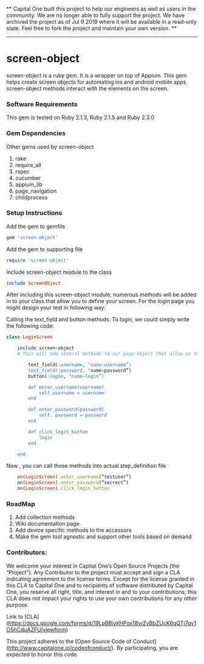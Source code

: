 ** Capital One built this project to help our engineers as well as users in the community. We are no longer able to fully support the project. We have archived the project as of Jul 9 2019 where it will be available in a read-only state. Feel free to fork the project and maintain your own version. **


--------------------

# screen-object 
screen-object is a ruby gem. It is a wrapper on top of Appium. This gem helps create screen objects for automating ios and android mobile apps. screen-object methods interact with the elements on the screen. 

### Software Requirements 
This gem is tested on Ruby 2.1.3, Ruby 2.1.5 and Ruby 2.3.0

### Gem Dependencies
Other gems used by screen-object 

1. rake
2. require_all
3. rspec
4. cucumber
5. appium_lib
6. page_navigation
7. childprocess

### Setup Instructions

Add the gem to gemfile
  
````ruby
gem 'screen-object'
````

Add the gem to supporting file

````ruby
require 'screen-object'
````
 
Include screen-object module to the class
 
 ````ruby
include ScreenObject
````

After including this screen-object module, numerous methods will be added in to your class that allow you to define your screen. For the login page you might design your test in following way:

Calling the text_field and button methods. To login, we could simply write the following code:


````ruby
class LoginScreen

    include screen-object
    # This will add several methods to our page object that allow us to interact with the items on the screen.

        text_field(:username, "name~username”)
        text_field(:password, "name~password”)
        button(:login, "name~login”)

        def enter_username(username)
            self.username = username
        end

        def enter_password(password)
            self. password = password
        end

        def click_login_button
            login
        end

    end
````

Now , you can call those methods into actual step_definition file

````ruby
    on(LoginScreen).enter_username(“testuser”)
    on(LoginScreen).enter_password(“secrect”)
    on(LoginScreen).click_login_button
````

### RoadMap
1. Add collection methods
2. Wiki documentation page
3. Add device specific methods to the accessors
4. Make the gem tool agnostic and support other tools based on demand

### Contributors:
We welcome your interest in Capital One’s Open Source Projects (the “Project”). Any Contributor to the project must accept and sign a CLA indicating agreement to the license terms. Except for the license granted in this CLA to Capital One and to recipients of software distributed by Capital One, you reserve all right, title, and interest in and to your contributions; this CLA does not impact your rights to use your own contributions for any other purpose.

Link to [CLA] (https://docs.google.com/forms/d/19LpBBjykHPox18vrZvBbZUcK6gQTj7qv1O5hCduAZFU/viewform)

This project adheres to the [Open Source Code of Conduct] (http://www.capitalone.io/codeofconduct/). By participating, you are expected to honor this code.
 

